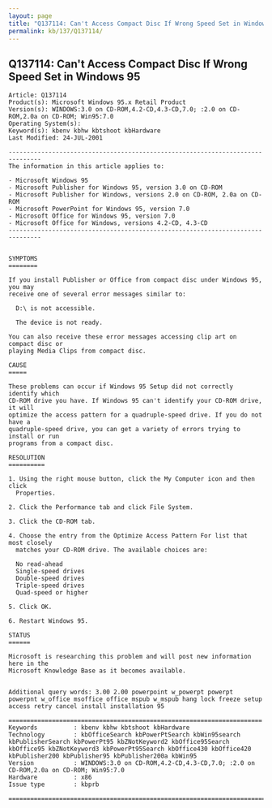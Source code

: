 ```yaml
---
layout: page
title: "Q137114: Can't Access Compact Disc If Wrong Speed Set in Windows 95"
permalink: kb/137/Q137114/
---
```


## Q137114: Can't Access Compact Disc If Wrong Speed Set in Windows 95

	Article: Q137114
	Product(s): Microsoft Windows 95.x Retail Product
	Version(s): WINDOWS:3.0 on CD-ROM,4.2-CD,4.3-CD,7.0; :2.0 on CD-ROM,2.0a on CD-ROM; Win95:7.0
	Operating System(s): 
	Keyword(s): kbenv kbhw kbtshoot kbHardware
	Last Modified: 24-JUL-2001
	
	-------------------------------------------------------------------------------
	The information in this article applies to:
	
	- Microsoft Windows 95 
	- Microsoft Publisher for Windows 95, version 3.0 on CD-ROM 
	- Microsoft Publisher for Windows, versions 2.0 on CD-ROM, 2.0a on CD-ROM 
	- Microsoft PowerPoint for Windows 95, version 7.0 
	- Microsoft Office for Windows 95, version 7.0 
	- Microsoft Office for Windows, versions 4.2-CD, 4.3-CD 
	-------------------------------------------------------------------------------
	
	
	SYMPTOMS
	========
	
	If you install Publisher or Office from compact disc under Windows 95, you may
	receive one of several error messages similar to:
	
	  D:\ is not accessible.
	
	  The device is not ready.
	
	You can also receive these error messages accessing clip art on compact disc or
	playing Media Clips from compact disc.
	
	CAUSE
	=====
	
	These problems can occur if Windows 95 Setup did not correctly identify which
	CD-ROM drive you have. If Windows 95 can't identify your CD-ROM drive, it will
	optimize the access pattern for a quadruple-speed drive. If you do not have a
	quadruple-speed drive, you can get a variety of errors trying to install or run
	programs from a compact disc.
	
	RESOLUTION
	==========
	
	1. Using the right mouse button, click the My Computer icon and then click
	  Properties.
	
	2. Click the Performance tab and click File System.
	
	3. Click the CD-ROM tab.
	
	4. Choose the entry from the Optimize Access Pattern For list that most closely
	  matches your CD-ROM drive. The available choices are:
	
	  No read-ahead
	  Single-speed drives
	  Double-speed drives
	  Triple-speed drives
	  Quad-speed or higher
	
	5. Click OK.
	
	6. Restart Windows 95.
	
	STATUS
	======
	
	Microsoft is researching this problem and will post new information here in the
	Microsoft Knowledge Base as it becomes available.
	
	
	Additional query words: 3.00 2.00 powerpoint w_powerpt powerpt powerpnt w_office msoffice office mspub w_mspub hang lock freeze setup access retry cancel install installation 95
	
	======================================================================
	Keywords          : kbenv kbhw kbtshoot kbHardware 
	Technology        : kbOfficeSearch kbPowerPtSearch kbWin95search kbPublisherSearch kbPowerPt95 kbZNotKeyword2 kbOffice95Search kbOffice95 kbZNotKeyword3 kbPowerPt95Search kbOffice430 kbOffice420 kbPublisher200 kbPublisher95 kbPublisher200a kbWin95
	Version           : WINDOWS:3.0 on CD-ROM,4.2-CD,4.3-CD,7.0; :2.0 on CD-ROM,2.0a on CD-ROM; Win95:7.0
	Hardware          : x86
	Issue type        : kbprb
	
	=============================================================================
	
